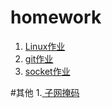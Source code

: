 # homework
 1. <a href="./linux作业/linux作业.md"> Linux作业</a>
 2. <a href ="./git作业/git作业.md"> git作业 </a>
 3. <a href ="./socket编程作业/socket作业.md"> socket作业 </a>




#其他
1.<a href="https://www.jianshu.com/p/907c4cd5d33b"> 子网掩码</a>
